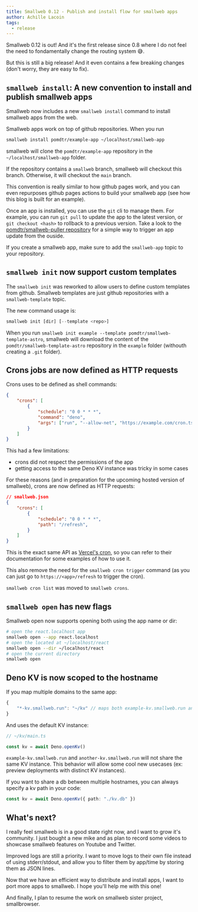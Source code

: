 ```yaml
---
title: Smallweb 0.12 - Publish and install flow for smallweb apps
author: Achille Lacoin
tags:
  - release
---
```


Smallweb 0.12 is out! And it's the first release since 0.8 where I do not feel the need to fondamentally change the routing system 😅.

But this is still a big release! And it even contains a few breaking changes (don't worry, they are easy to fix).

## `smallweb install`: A new convention to install and publish smallweb apps

Smallweb now includes a new `smallweb install` command to install smallweb apps from the web.

Smallweb apps work on top of github repositories. When you run

```sh
smallweb install pomdtr/example-app ~/localhost/smallweb-app
```

smallweb will clone the `pomdtr/example-app` repository in the `~/localhost/smallweb-app` folder.

<!-- more -->

If the repository contains a `smallweb` branch, smallweb will checkout this branch. Otherwise, it will checkout the `main` branch.

This convention is really similar to how github pages work, and you can even repurposes github pages actions to build your smallweb app (see how this blog is built for an example).

Once an app is installed, you can use the `git` cli to manage them. For example, you can run `git pull` to update the app to the latest version, or `git checkout <hash>` to rollback to a previous version. Take a look to the [pomdtr/smallweb-puller repository](https://github.com/pomdtr/smallweb-puller) for a simple way to trigger an app update from the ouside.

If you create a smallweb app, make sure to add the `smallweb-app` topic to your repository.

## `smallweb init` now support custom templates

The `smallweb init` was reworked to allow users to define custom templates from github. Smallweb templates are just github repositories with a `smallweb-template` topic.

The new command usage is:

```ts
smallweb init [dir] [--template <repo>]
```

When you run `smallweb init example --template pomdtr/smallweb-template-astro`, smallweb will download the content of the `pomdtr/smallweb-template-astro` repository in the `example` folder (withouth creating a `.git` folder).

## Crons jobs are now defined as HTTP requests

Crons uses to be defined as shell commands:

```json
{
    "crons": [
        {
            "schedule": "0 0 * * *",
            "command": "deno",
            "args": ["run", "--allow-net", "https://example.com/cron.ts"]
        }
    ]
}
```

This had a few limitations:

- crons did not respect the permissions of the app
- getting access to the same Deno KV instance was tricky in some cases

For these reasons (and in preparation for the upcoming hosted version of smallweb), crons are now defined as HTTP requests:

```json
// smallweb.json
{
    "crons": [
        {
            "schedule": "0 0 * * *",
            "path": "/refresh",
        }
    ]
}
```

This is the exact same API as [Vercel's cron](https://vercel.com/guides/how-to-setup-cron-jobs-on-vercel), so you can refer to their documentation for some examples of how to use it.

This also remove the need for the `smallweb cron trigger` command (as you can just go to `https://<app>/refresh` to trigger the cron).

`smallweb cron list` was moved to `smallweb crons`.

## `smallweb open` has new flags

Smallweb open now supports opening both using the app name or dir:

```sh
# open the react.localhost app
smallweb open --app react.localhost
# open the located at ~/localhost/react
smallweb open --dir ~/localhost/react
# open the current directory
smallweb open
```

## Deno KV is now scoped to the hostname

If you map multiple domains to the same app:

```ts
{
    "*-kv.smallweb.run": "~/kv" // maps both example-kv.smallweb.run and another-kv.smallweb.run to the same dir
}
```

And uses the default KV instance:

```ts
// ~/kv/main.ts

const kv = await Deno.openKv()
```

`example-kv.smallweb.run` and `another-kv.smallweb.run` will not share the same KV instance. This behavior will allow some cool new usecases (ex: preview deployments with distinct KV instances).

If you want to share a db between multiple hostnames, you can always specify a kv path in your code:

```ts
const kv = await Deno.openKv({ path: "./kv.db" })
```

## What's next?

I really feel smallweb is in a good state right now, and I want to grow it's community. I just bought a new mike and as plan to record some videos to showcase smallweb features on Youtube and Twitter.

Improved logs are still a priority. I want to move logs to their own file instead of using stderr/stdout, and allow you to filter them by app/time by storing them as JSON lines.

 Now that we have an efficient way to distribute and install apps, I want to port more apps to smallweb. I hope you'll help me with this one!

And finally, I plan to resume the work on smallweb sister project, smallbrowser.
